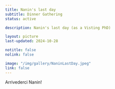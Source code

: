 ```yaml
---
title: Nanin's last day
subtitle: Dinner Gathering
status: active

description: Nanin's last day (as a Visting PhD)

layout: picture
last-updated: 2024-10-28

notitle: false
nolink: false 

image: "/img/gallery/NaninLastDay.jpeg"
link: false
---
```


Arrivederci Nanin!
